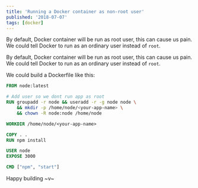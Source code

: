 ```yaml
---
title: 'Running a Docker container as non-root user'
published: '2018-07-07'
tags: [docker]
---
```


By default, Docker container will be run as root user, this can cause us pain. We could tell Docker to run as an ordinary user instead of `root`.
<!-- more -->

By default, Docker container will be run as root user, this can cause us pain. We could tell Docker to run as an ordinary user instead of `root`.

We could build a Dockerfile like this:

```dockerfile
FROM node:latest

# Add user so we dont run app as root
RUN groupadd -r node && useradd -r -g node node \
    && mkdir -p /home/node/<your-app-name> \
    && chown -R node:node /home/node

WORKDIR /home/node/<your-app-name>

COPY . .
RUN npm install

USER node
EXPOSE 3000

CMD ["npm", "start"]
```

Happy building ~v~
